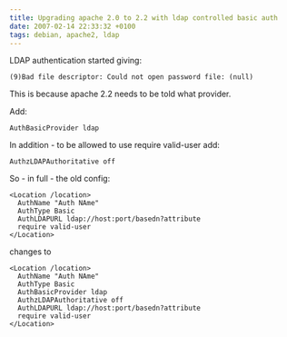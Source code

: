 ```yaml
---
title: Upgrading apache 2.0 to 2.2 with ldap controlled basic auth
date: 2007-02-14 22:33:32 +0100
tags: debian, apache2, ldap
---
```


LDAP authentication started giving:

    (9)Bad file descriptor: Could not open password file: (null)

This is because apache 2.2 needs to be told what provider.

Add:

    AuthBasicProvider ldap

In addition - to be allowed to use require valid-user add:

    AuthzLDAPAuthoritative off

So - in full - the old config:

    <Location /location>
      AuthName "Auth NAme"
      AuthType Basic
      AuthLDAPURL ldap://host:port/basedn?attribute
      require valid-user
    </Location>

changes to

    <Location /location>
      AuthName "Auth NAme"
      AuthType Basic
      AuthBasicProvider ldap
      AuthzLDAPAuthoritative off
      AuthLDAPURL ldap://host:port/basedn?attribute
      require valid-user
    </Location>
